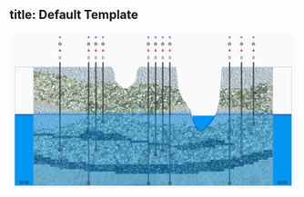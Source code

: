 title: Default Template
---

[![](./template_gallery/default-lake.png)](https://pvw.kitware.com/sandtank/)
